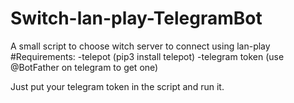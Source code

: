 # Switch-lan-play-TelegramBot
A small script to choose witch server to connect using lan-play
#Requirements:
-telepot (pip3 install telepot)
-telegram token (use @BotFather on telegram to get one)

Just put your telegram token in the script and run it.
